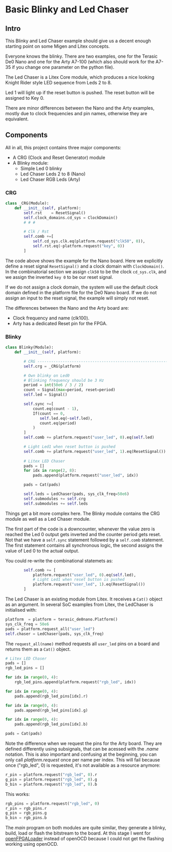 # Basic Blinky and Led Chaser

## Intro

This Blinky and Led Chaser example should give us a decent enough starting point on some Migen and Litex concepts.

Everyone knows the blinky. There are two examples, one for the Terasic De0 Nano and one for the Arty A7-100 (which also should work for the A7-35 if you change one parameter on the python file).

The Led Chaser is a Litex Core module, which produces a nice looking Knight Rider style LED sequence from Leds 2 to 8.

Led 1 will light up if the reset button is pushed. The reset button will be assigned to Key 0.

There are minor differences between the Nano and the Arty examples, mostly due to clock frequencies and pin names, otherwise they are equivalent.

## Components

All in all, this project contains three major components:
- A CRG (Clock and Reset Generator) module
- A Blinky module:
    - Simple Led 0 blinky
    - Led Chaser Leds 2 to 8 (Nano)
    - Led Chaser RGB Leds (Arty)

### CRG

```python
class _CRG(Module):
    def __init__(self, platform):
        self.rst    = ResetSignal()
        self.clock_domains.cd_sys = ClockDomain()
        # # #

        # Clk / Rst
        self.comb +=[
            self.cd_sys.clk.eq(platform.request("clk50", 0)),
            self.rst.eq(~platform.request("key", 0))
        ]
```

The code above shows the example for the Nano board. Here we explicitly define a reset signal `ResetSignal()` and a clock domain with `ClockDomain()`. In the combinatorial section we assign `clk50` to be the clock `cd_sys.clk`, and we assign the inverted `key 0` to be our reset signal.

If we do not assign a clock domain, the system will use the default clock domain defined in the platform file for the De0 Nano board. If we do not assign an input to the reset signal, the example will simply not reset.

The differences between the Nano and the Arty board are:
- Clock frequency and name (clk100).
- Arty has a dedicated Reset pin for the FPGA.

### Blinky

```python
class Blinky(Module):
    def __init__(self, platform):

        # CRG --------------------------------------------------------------------------------------
        self.crg = _CRG(platform)

        # Own blinky on Led0
        # Blinking frequency should be 3 Hz
        period = int(50e6 / 3 / 2)
        count = Signal(max=period, reset=period)
        self.led = Signal()

        self.sync +=[
            count.eq(count - 1),
            If(count == 0,
               self.led.eq(~self.led),
               count.eq(period)
            )
        ]
        self.comb += platform.request("user_led", 0).eq(self.led)

        # Light Led1 when reset button is pushed
        self.comb += platform.request("user_led", 1).eq(ResetSignal())
        
        # Litex LED Chaser
        pads = []
        for idx in range(2, 8):
            pads.append(platform.request("user_led", idx))

        pads = Cat(pads)

        self.leds = LedChaser(pads, sys_clk_freq=50e6)
        self.submodules += self.crg
        self.submodules += self.leds
```

Things get a bit more complex here. The Blinky module contains the CRG module as well as a Led Chaser module.

The first part of the code is a downcounter, whenever the value zero is reached the Led 0 output gets inverted and the counter period gets reset. Not that we have a `self.sync` statement followed by a `self.comb` statement. The first statement contains all synchronous logic, the second assigns the value of Led 0 to the actual output.

You could re-write the combinational statemets as:
```python
        self.comb += [
            platform.request("user_led", 0).eq(self.led),
            # Light Led1 when reset button is pushed
            platform.request("user_led", 1).eq(ResetSignal())
        ]
```

The Led Chaser is an existing module from Litex. It receives a `Cat()` object as an argument. In several SoC examples from Litex, the LedChaser is initialised with:
```python
platform  = platform = terasic_de0nano.Platform()
sys_clk_freq = 50e6
pads = platform.request_all("user_led")
self.chaser = LedChaser(pads, sys_clk_freq)
```

The `request_all(name)` method requests all `user_led` pins on a board and returns them as a `Cat()` object.

```python
# Litex LED Chaser
pads = []
rgb_led_pins = []

for idx in range(0, 4):
    rgb_led_pins.append(platform.request("rgb_led", idx))

for idx in range(0, 4):
    pads.append(rgb_led_pins[idx].r)

for idx in range(0, 4):
    pads.append(rgb_led_pins[idx].g)

for idx in range(0, 4):
    pads.append(rgb_led_pins[idx].b)

pads = Cat(pads)
```
Note the difference when we request the pins for the Arty board. They are defined differently using subsignals, that can be acessed with the _.name_ notation. This is also important and confusing at the beginning, you can only call _platform.request_ once per name per index. This will fail because once ("rgb_led", 0) is requested, it's not available as a resource anymore:
```python
r_pin = platform.request("rgb_led", 0).r
g_pin = platform.request("rgb_led", 0).g
b_bin = platform.request("rgb_led", 0).b
```
This works:
```python
rgb_pins = platform.request("rgb_led", 0)
r_pin = rgb_pins.r
g_pin = rgb_pins.g
b_bin = rgb_pins.b
```
The _main_ program on both modules are quite similar, they generate a blinky, build, load or flash the bitstream to the board. At this stage I went for [openFPGALoader](https://trabucayre.github.io/openFPGALoader/guide/first-steps.html) instead of openOCD because I could not get the flashing working using openOCD.
